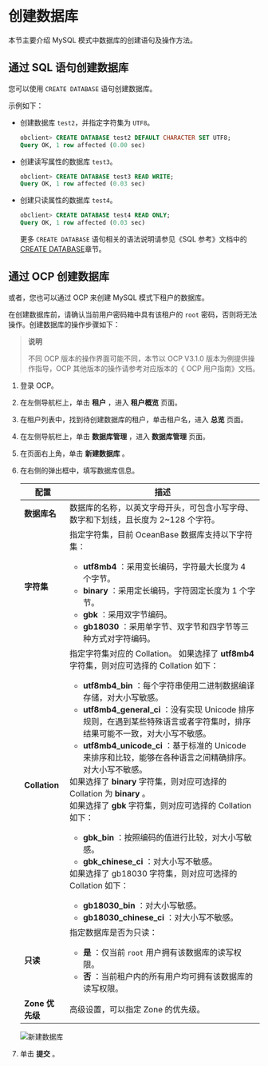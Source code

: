 # 创建数据库

本节主要介绍 MySQL 模式中数据库的创建语句及操作方法。

## 通过 SQL 语句创建数据库

您可以使用 `CREATE DATABASE` 语句创建数据库。

示例如下：

* 创建数据库 `test2`，并指定字符集为 `UTF8`。

  ```sql
  obclient> CREATE DATABASE test2 DEFAULT CHARACTER SET UTF8;
  Query OK, 1 row affected (0.00 sec)
  ```

* 创建读写属性的数据库 `test3`。

  ```sql
  obclient> CREATE DATABASE test3 READ WRITE;
  Query OK, 1 row affected (0.03 sec)
  ```

* 创建只读属性的数据库 `test4`。

  ```sql
  obclient> CREATE DATABASE test4 READ ONLY;
  Query OK, 1 row affected (0.03 sec)
  ```

  更多 `CREATE DATABASE` 语句相关的语法说明请参见《SQL 参考》文档中的 [CREATE DATABASE](../../../1400.developer-guide/700.sql-reference/500.sql-statements/1300.create-database.md)章节。
  
## 通过 OCP 创建数据库

或者，您也可以通过 OCP 来创建 MySQL 模式下租户的数据库。

在创建数据库前，请确认当前用户密码箱中具有该租户的 `root` 密码，否则将无法操作。创建数据库的操作步骤如下：
>**说明**
>
>不同 OCP 版本的操作界面可能不同，本节以 OCP V3.1.0 版本为例提供操作指导，OCP 其他版本的操作请参考对应版本的《 OCP 用户指南》文档。

1. 登录 OCP。

2. 在左侧导航栏上，单击 **租户** ，进入 **租户概览** 页面。

3. 在租户列表中，找到待创建数据库的租户，单击租户名，进入 **总览** 页面。

4. 在左侧导航栏上，单击 **数据库管理** ，进入 **数据库管理** 页面。

5. 在页面右上角，单击 **新建数据库** 。

6. 在右侧的弹出框中，填写数据库信息。

   |      配置       |                   描述                   |
   |---------------|----------------------------------------------------------------------------------------------------------------------------------------------------------------------------------------------------------------------------------------------------------------------------------------------------------------------------------------------------------------------------------------------------------------------------------------------------------------------------------------------------------------------------------------------------------------------------------------------------------------------------------------------------------------------------------------------------------------------------------------------------------------------------------------------------------------------------------------------------------------------------------------------------------------------------------|
   | **数据库名**      | 数据库的名称，以英文字母开头，可包含小写字母、数字和下划线，且长度为 2\~128 个字符。                          |
   | **字符集**       | 指定字符集，目前 OceanBase 数据库支持以下字符集：<ul><li> **utf8mb4** ：采用变长编码，字符最大长度为 4 个字节。</li><li> **binary** ：采用定长编码，字符固定长度为 1 个字节。 </li><li>  **gbk** ：采用双字节编码。</li><li> **gb18030** ：采用单字节、双字节和四字节等三种方式对字符编码。</li></ul>  |
   | **Collation** | 指定字符集对应的 Collation。 如果选择了 **utf8mb4** 字符集，则对应可选择的 Collation 如下： <ul><li>**utf8mb4_bin** ：每个字符串使用二进制数据编译存储，对大小写敏感。</li><li> **utf8mb4_general_ci** ：没有实现 Unicode 排序规则，在遇到某些特殊语言或者字符集时，排序结果可能不一致，对大小写不敏感。  </li><li> **utf8mb4_unicode_ci** ：基于标准的 Unicode 来排序和比较，能够在各种语言之间精确排序。对大小写不敏感。 </li></ul>   如果选择了 **binary** 字符集，则对应可选择的 Collation 为 **binary** 。 <br>如果选择了 **gbk** 字符集，则对应可选择的 Collation 如下：<ul><li> **gbk_bin** ：按照编码的值进行比较，对大小写敏感。  </li><li> **gbk_chinese_ci** ：对大小写不敏感。 </li></ul>   如果选择了 gb18030 字符集，则对应可选择的 Collation 如下：<ul><li> **gb18030_bin** ：对大小写敏感。   </li><li> **gb18030_chinese_ci** ：对大小写不敏感。</li></ul>    |
   | **只读**        | 指定数据库是否为只读：<ul><li> **是** ：仅当前 `root` 用户拥有该数据库的读写权限。</li><li> **否** ：当前租户内的所有用户均可拥有该数据库的读写权限。</li></ul>                       |
   | **Zone 优先级**  | 高级设置，可以指定 Zone 的优先级。                   |

   ![新建数据库](https://help-static-aliyun-doc.aliyuncs.com/assets/img/zh-CN/2623442261/p278514.png)

7. 单击 **提交** 。
